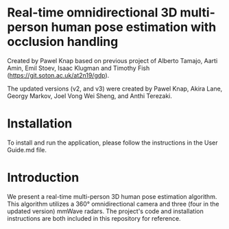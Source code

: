 # Real-time omnidirectional 3D multi-person human pose estimation with occlusion handling
Created by Pawel Knap based on previous project of Alberto Tamajo, Aarti Amin, Emil Stoev, Isaac Klugman and Timothy Fish (https://git.soton.ac.uk/at2n19/gdp).

The updated versions (v2, and v3) were created by Pawel Knap, Akira Lane, Georgy Markov, Joel Vong Wei Sheng, and Anthi Terezaki.

# Installation
To install and run the application, please follow the instructions in the User Guide.md file.

# Introduction
We present a real-time multi-person 3D human pose estimation algorithm. This algorithm utilizes a 360° omnidirectional camera and three (four in the updated version) mmWave radars. The project's code and installation instructions are both included in this repository for reference.
